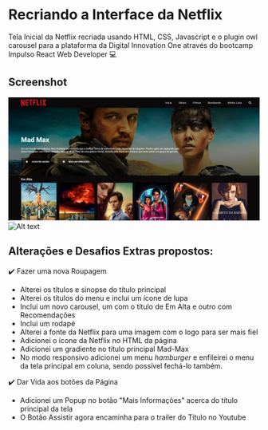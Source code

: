 # Recriando a Interface da Netflix

Tela Inicial da Netflix recriada usando HTML, CSS, Javascript e o plugin owl carousel para a plataforma da Digital Innovation One através do bootcamp Impulso React Web Developer :computer:

## Screenshot

![Alt text](style/img/screenshots/tela-inicial-1.jpg?raw=true "Tela Inicial")
![Alt text](style/img/screenshots/Modo-Responsivo-2?raw=true "Tela Inicial")

## Alterações e Desafios Extras propostos:

:heavy_check_mark: Fazer uma nova Roupagem

* Alterei os títulos e sinopse do título principal
* Alterei os títulos do menu e inclui um ícone de lupa
* Inclui um novo carousel, um com o título de Em Alta e outro com Recomendações
* Inclui um rodapé
* Alterei a fonte da Netflix para uma imagem com o logo para ser mais fiel
* Adicionei o ícone da Netflix no HTML da página
* Adicionei um gradiente no título principal Mad-Max
* No modo responsivo adicionei um menu *hamburger* e enfileirei o menu da tela principal em coluna, sendo possível fechá-lo também.

:heavy_check_mark: Dar Vida aos botões da Página

* Adicionei um Popup no botão "Mais Informações" acerca do título principal da tela
* O Botão Assistir agora encaminha para o trailer do Título no Youtube
